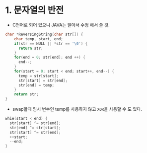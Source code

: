 # 1. 문자열의 반전
- C언어로 되어 있으니 JAVA는 알아서 수정 해서 쓸 것.

```c++
char *ReversingString(char str[]) {
    char temp, start, end;
    if(str == NULL || *str == '\0') {
      return str;
    }
    for(end = 0; str[end]; end ++) {
      end--;
    }
    for(start = 0; start < end; start++, end--) {
      temp = str[start];
      str[start] = str[end];
      str[end] = temp;
    }
    return str;
}
```
- swap할때 임시 변수인 temp를 사용하지 않고 `XOR`을 사용할 수 도 있다. 
```c++
whie(start < end) {
  str[start] ^= str[end];
  str[end] ^= str[start];
  str[start] ^= str[end];
  ++start;
  --end;
}

``` 

